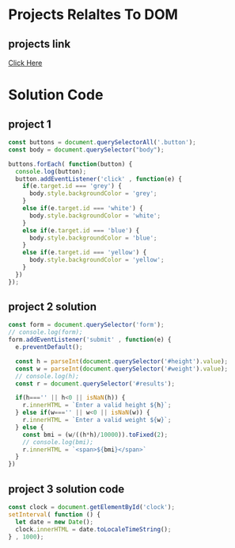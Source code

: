 # Projects Relaltes To DOM

## projects link
[Click Here](https://stackblitz.com/edit/dom-project-chaiaurcode?file=index.html)

# Solution Code 

## project 1

```javascript
const buttons = document.querySelectorAll('.button');
const body = document.querySelector("body");

buttons.forEach( function(button) {
  console.log(button);
  button.addEventListener('click' , function(e) {
    if(e.target.id === 'grey') {
      body.style.backgroundColor = 'grey';
    }
    else if(e.target.id === 'white') {
      body.style.backgroundColor = 'white';
    }
    else if(e.target.id === 'blue') {
      body.style.backgroundColor = 'blue';
    }
    else if(e.target.id === 'yellow') {
      body.style.backgroundColor = 'yellow';
    }
  })
});
```

## project 2 solution

```javascript
const form = document.querySelector('form');
// console.log(form);
form.addEventListener('submit' , function(e) {
  e.preventDefault();

  const h = parseInt(document.querySelector('#height').value);
  const w = parseInt(document.querySelector('#weight').value);
  // console.log(h);
  const r = document.querySelector('#results');

  if(h==='' || h<0 || isNaN(h)) {
    r.innerHTML = `Enter a valid height ${h}`;
  } else if(w==='' || w<0 || isNaN(w)) {
    r.innerHTML = `Enter a valid weight ${w}`;
  } else {
    const bmi = (w/((h*h)/10000)).toFixed(2);
    // console.log(bmi);
    r.innerHTML = `<span>${bmi}</span>`
  }
})
```
## project 3 solution code 

```javascript
const clock = document.getElementById('clock');
setInterval( function () {
  let date = new Date();
  clock.innerHTML = date.toLocaleTimeString();
} , 1000);
```